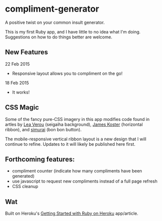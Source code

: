 # compliment-generator

A positive twist on your common insult generator.

This is my first Ruby app, and I have little to no idea what I'm doing. Suggestions on how to do things better are welcome.

## New Features

22 Feb 2015
* Responsive layout allows you to compliment on the go!

18 Feb 2015
* It works!


## CSS Magic

Some of the fancy pure-CSS imagery in this app modifies code found in artles by [Lea Verou](http://lea.verou.me/css3patterns/#seigaiha) (seigaiha background), [James Koster](http://jameskoster.co.uk/snippets/pure-css-3d-ribbon/) (horizontal ribbon), and [simurai](http://simurai.com/archive/buttons/) (bon bon button).

The mobile-responsive vertical ribbon layout is a new design that I will continue to refine. Updates to it will likely be published here first.

## Forthcoming features:

* compliment counter (indicate how many compliments have been generated)
* use javascript to request new compliments instead of a full page refresh
* CSS cleanup

## Wat

Built on Heroku's [Getting Started with Ruby on Heroku](https://devcenter.heroku.com/articles/getting-started-with-ruby) app/article.
